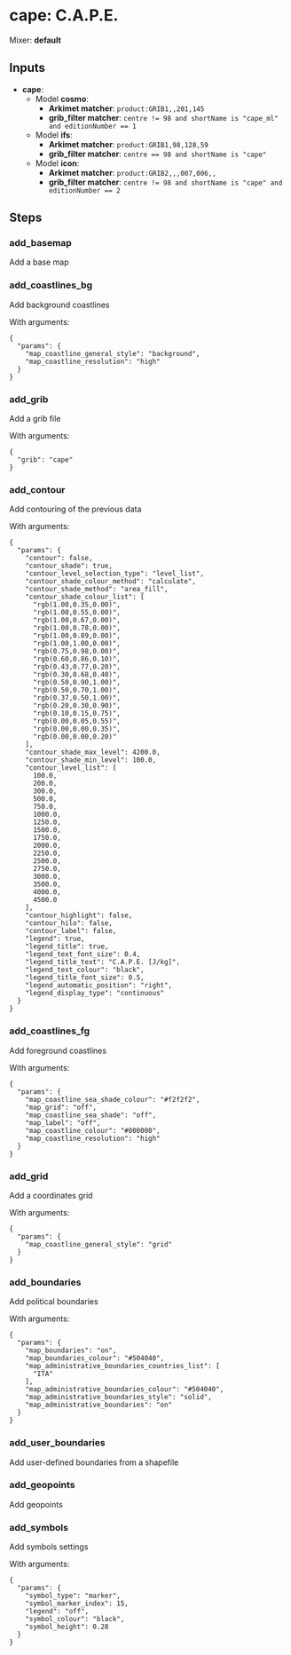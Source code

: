 # cape: C.A.P.E.

Mixer: **default**

## Inputs

* **cape**:
    * Model **cosmo**:
        * **Arkimet matcher**: `product:GRIB1,,201,145`
        * **grib_filter matcher**: `centre != 98 and shortName is "cape_ml" and editionNumber == 1`
    * Model **ifs**:
        * **Arkimet matcher**: `product:GRIB1,98,128,59`
        * **grib_filter matcher**: `centre == 98 and shortName is "cape"`
    * Model **icon**:
        * **Arkimet matcher**: `product:GRIB2,,,007,006,,`
        * **grib_filter matcher**: `centre != 98 and shortName is "cape" and editionNumber == 2`

## Steps

### add_basemap

Add a base map


### add_coastlines_bg

Add background coastlines

With arguments:
```
{
  "params": {
    "map_coastline_general_style": "background",
    "map_coastline_resolution": "high"
  }
}
```

### add_grib

Add a grib file

With arguments:
```
{
  "grib": "cape"
}
```

### add_contour

Add contouring of the previous data

With arguments:
```
{
  "params": {
    "contour": false,
    "contour_shade": true,
    "contour_level_selection_type": "level_list",
    "contour_shade_colour_method": "calculate",
    "contour_shade_method": "area_fill",
    "contour_shade_colour_list": [
      "rgb(1.00,0.35,0.00)",
      "rgb(1.00,0.55,0.00)",
      "rgb(1.00,0.67,0.00)",
      "rgb(1.00,0.78,0.00)",
      "rgb(1.00,0.89,0.00)",
      "rgb(1.00,1.00,0.00)",
      "rgb(0.75,0.98,0.00)",
      "rgb(0.60,0.86,0.10)",
      "rgb(0.43,0.77,0.20)",
      "rgb(0.30,0.68,0.40)",
      "rgb(0.50,0.90,1.00)",
      "rgb(0.50,0.70,1.00)",
      "rgb(0.37,0.50,1.00)",
      "rgb(0.20,0.30,0.90)",
      "rgb(0.10,0.15,0.75)",
      "rgb(0.00,0.05,0.55)",
      "rgb(0.00,0.00,0.35)",
      "rgb(0.00,0.00,0.20)"
    ],
    "contour_shade_max_level": 4200.0,
    "contour_shade_min_level": 100.0,
    "contour_level_list": [
      100.0,
      200.0,
      300.0,
      500.0,
      750.0,
      1000.0,
      1250.0,
      1500.0,
      1750.0,
      2000.0,
      2250.0,
      2500.0,
      2750.0,
      3000.0,
      3500.0,
      4000.0,
      4500.0
    ],
    "contour_highlight": false,
    "contour_hilo": false,
    "contour_label": false,
    "legend": true,
    "legend_title": true,
    "legend_text_font_size": 0.4,
    "legend_title_text": "C.A.P.E. [J/kg]",
    "legend_text_colour": "black",
    "legend_title_font_size": 0.5,
    "legend_automatic_position": "right",
    "legend_display_type": "continuous"
  }
}
```

### add_coastlines_fg

Add foreground coastlines

With arguments:
```
{
  "params": {
    "map_coastline_sea_shade_colour": "#f2f2f2",
    "map_grid": "off",
    "map_coastline_sea_shade": "off",
    "map_label": "off",
    "map_coastline_colour": "#000000",
    "map_coastline_resolution": "high"
  }
}
```

### add_grid

Add a coordinates grid

With arguments:
```
{
  "params": {
    "map_coastline_general_style": "grid"
  }
}
```

### add_boundaries

Add political boundaries

With arguments:
```
{
  "params": {
    "map_boundaries": "on",
    "map_boundaries_colour": "#504040",
    "map_administrative_boundaries_countries_list": [
      "ITA"
    ],
    "map_administrative_boundaries_colour": "#504040",
    "map_administrative_boundaries_style": "solid",
    "map_administrative_boundaries": "on"
  }
}
```

### add_user_boundaries

Add user-defined boundaries from a shapefile


### add_geopoints

Add geopoints


### add_symbols

Add symbols settings

With arguments:
```
{
  "params": {
    "symbol_type": "marker",
    "symbol_marker_index": 15,
    "legend": "off",
    "symbol_colour": "black",
    "symbol_height": 0.28
  }
}
```


